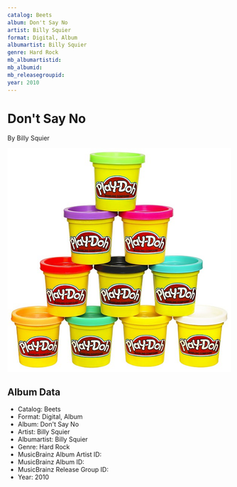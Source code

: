 ```yaml
---
catalog: Beets
album: Don't Say No
artist: Billy Squier
format: Digital, Album
albumartist: Billy Squier
genre: Hard Rock
mb_albumartistid: 
mb_albumid: 
mb_releasegroupid: 
year: 2010
---
```


# Don't Say No

By Billy Squier

![](../../assets/beetscovers/Billy_Squier-Dont_Say_No.jpg)

## Album Data

- Catalog: Beets
- Format: Digital, Album
- Album: Don't Say No
- Artist: Billy Squier
- Albumartist: Billy Squier
- Genre: Hard Rock
- MusicBrainz Album Artist ID: 
- MusicBrainz Album ID: 
- MusicBrainz Release Group ID: 
- Year: 2010

